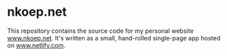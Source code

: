 # nkoep.net

This repository contains the source code for my personal website
www.nkoep.net.
It's written as a small, hand-rolled single-page app hosted on
www.netlify.com.
